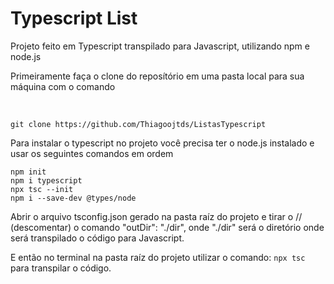 <h1>Typescript List</h1>

<p>Projeto feito em Typescript transpilado para Javascript, utilizando npm e node.js</p>

<p>Primeiramente faça o clone do reposítório em uma pasta local para sua máquina com o comando</P><br>

```
git clone https://github.com/Thiagoojtds/ListasTypescript
```

<p>Para instalar o typescript no projeto você precisa ter o node.js instalado e usar os seguintes comandos em ordem<br>
 
```
npm init
npm i typescript
npx tsc --init
npm i --save-dev @types/node
```
 
<p>Abrir o arquivo tsconfig.json gerado na pasta raíz do projeto e tirar o // (descomentar) o comando "outDir": "./dir", onde "./dir" será o diretório onde será transpilado o código para Javascript.<br>
<p>E então no terminal na pasta raíz do projeto utilizar o comando: <code>npx tsc</code> para transpilar o código.</p><br>
<p></p>

